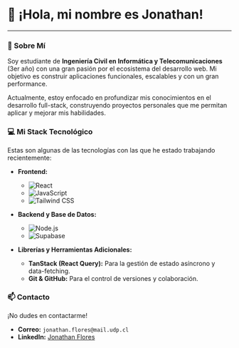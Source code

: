 # 👋 ¡Hola, mi nombre es Jonathan!

---

### 🚀 Sobre Mí
Soy estudiante de **Ingeniería Civil en Informática y Telecomunicaciones** (3er año) con una gran pasión por el ecosistema del desarrollo web. Mi objetivo es construir aplicaciones funcionales, escalables y con un gran performance.

Actualmente, estoy enfocado en profundizar mis conocimientos en el desarrollo full-stack, construyendo proyectos personales que me permitan aplicar y mejorar mis habilidades.

### 💻 Mi Stack Tecnológico
Estas son algunas de las tecnologías con las que he estado trabajando recientemente:

- **Frontend:**
  - ![React](https://img.shields.io/badge/-React-61DAFB?style=for-the-badge&logo=react&logoColor=white)
  - ![JavaScript](https://img.shields.io/badge/-JavaScript-F7DF1E?style=for-the-badge&logo=javascript&logoColor=black)
  - ![Tailwind CSS](https://img.shields.io/badge/-TailwindCSS-38B2AC?style=for-the-badge&logo=tailwind-css&logoColor=white)

- **Backend y Base de Datos:**
  - ![Node.js](https://img.shields.io/badge/-Node.js-339933?style=for-the-badge&logo=node.js&logoColor=white)
  - ![Supabase](https://img.shields.io/badge/-Supabase-3ECF8E?style=for-the-badge&logo=supabase&logoColor=white)

- **Librerías y Herramientas Adicionales:**
  - **TanStack (React Query):** Para la gestión de estado asíncrono y data-fetching.
  - **Git & GitHub:** Para el control de versiones y colaboración.

### 📫 Contacto
¡No dudes en contactarme!

- **Correo:** `jonathan.flores@mail.udp.cl`
- **LinkedIn:** [Jonathan Flores](https://www.linkedin.com/in/jonathan-flores-jift)
